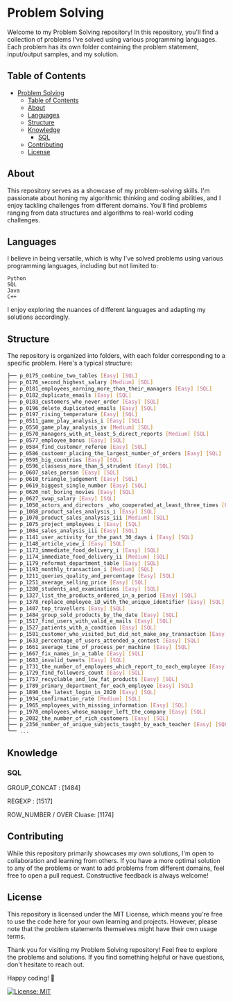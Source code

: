 # Problem Solving
Welcome to my Problem Solving repository! In this repository, you'll find a collection of problems I've solved using various programming languages. Each problem has its own folder containing the problem statement, input/output samples, and my solution.

## Table of Contents
- [Problem Solving](#problem-solving)
  - [Table of Contents](#table-of-contents)
  - [About](#about)
  - [Languages](#languages)
  - [Structure](#structure)
  - [Knowledge](#knowledge)
    - [SQL](#sql)
  - [Contributing](#contributing)
  - [License](#license)
  
<a name="about"></a>
## About
This repository serves as a showcase of my problem-solving skills. I'm passionate about honing my algorithmic thinking and coding abilities, and I enjoy tackling challenges from different domains. You'll find problems ranging from data structures and algorithms to real-world coding challenges.

<a name="Languages"></a>
## Languages
I believe in being versatile, which is why I've solved problems using various programming languages, including but not limited to:

    Python
    SQL
    Java
    C++

I enjoy exploring the nuances of different languages and adapting my solutions accordingly.

<a name='Structure'></a>
## Structure
The repository is organized into folders, with each folder corresponding to a specific problem. Here's a typical structure:

```bash
├── p_0175_combine_two_tables [Easy] [SQL]
├── p_0176_second_highest_salary [Medium] [SQL]
├── p_0181_employees_earning_more_than_their_managers [Easy] [SQL]
├── p_0182_duplicate_emails [Easy] [SQL]
├── p_0183_customers_who_never_order [Easy] [SQL]
├── p_0196_delete_duplicated_emails [Easy] [SQL]
├── p_0197_rising_temperature [Easy] [SQL]
├── p_0511_game_play_analysis_i [Easy] [SQL]
├── p_0550_game_play_analysis_iv [Medium] [SQL]
├── p_0570_managers_with_at_least_5_direct_reports [Medium] [SQL]
├── p_0577_employee_bonus [Easy] [SQL]
├── p_0584_find_customer_referee [Easy] [SQL]
├── p_0586_custoemr_placing_the_largest_number_of_orders [Easy] [SQL]
├── p_0595_big_countries [Easy] [SQL]
├── p_0596_classess_more_than_5_strudent [Easy] [SQL]
├── p_0607_sales_person [Easy] [SQL]
├── p_0610_triangle_judgement [Easy] [SQL]
├── p_0619_biggest_single_number [Easy] [SQL]
├── p_0620_not_boring_movies [Easy] [SQL]
├── p_0627_swap_salary [Easy] [SQL]
├── p_1050_actors_and_directors _who_cooperated_at_least_three_times [Easy] [SQL]
├── p_1068_product_sales_analysis_i [Easy] [SQL]
├── p_1070_product_sales_analysis_iii [Medium] [SQL]
├── p_1075_project_employees_i [Easy] [SQL]
├── p_1084_sales_analysis_iii [Easy] [SQL]
├── p_1141_user_activity_for_the_past_30_days i [Easy] [SQL]
├── p_1148_article_view_i [Easy] [SQL]
├── p_1173_immediate_food_delivery_i [Easy] [SQL]
├── p_1174_immediate_food_delivery_ii [Medium] [SQL]
├── p_1179_reformat_department_table [Easy] [SQL]
├── p_1193_monthly_transaction_i [Medium] [SQL]
├── p_1211_queries_quality_and_percentage [Easy] [SQL]
├── p_1251_average_selling_price [Easy] [SQL]
├── p_1280_students_and_examinations [Easy] [SQL]
├── p_1327_list_the_products_ordered_in_a_period [Easy] [SQL]
├── p_1378_replace_employee_iD_with_the_unique_identifier [Easy] [SQL]
├── p_1407_top_travellers [Easy] [SQL]
├── p_1484_group_sold_products_by_the_date [Easy] [SQL]
├── p_1517_find_users_with_valid_e_mails [Easy] [SQL]
├── p_1527_patients_with_a_condtion [Easy] [SQL]
├── p_1581_customer_who_visited_but_did_not_make_any_transaction [Easy] [SQL]
├── p_1633_percentage_of_users_attended_a_contest [Easy] [SQL]
├── p_1661_average_time_of_process_per_machine [Easy] [SQL]
├── p_1667_fix_names_in_a_table [Easy] [SQL]
├── p_1683_invalid_tweets [Easy] [SQL]
├── p_1731_the_number_of_employees_which_report_to_each_employee [Easy] [SQL]
├── p_1729_find_followers_count [Easy] [SQL]
├── p_1757_recyclable_and_low_fat_products [Easy] [SQL]
├── p_1789_primary_department_for_each_employee [Easy] [SQL]
├── p_1890_the_latest_login_in_2020 [Easy] [SQL]
├── p_1934_confirmation_rate [Medium] [SQL]
├── p_1965_employees_with_missing_information [Easy] [SQL]
├── p_1978_employees_whose_manager_left_the_company [Easy] [SQL]
├── p_2082_the_number_of_rich_customers [Easy] [SQL]
├── p_2356_number_of_unique_subjects_taught_by_each_teacher [Easy] [SQL]
└── ...
```
<a name="Knowledge"></a>
## Knowledge
### SQL
GROUP_CONCAT : [1484]

REGEXP : [1517]

ROW_NUMBER / OVER Cluase: [1174]

<a name="Contributing"></a>
## Contributing
While this repository primarily showcases my own solutions, I'm open to collaboration and learning from others. If you have a more optimal solution to any of the problems or want to add problems from different domains, feel free to open a pull request. Constructive feedback is always welcome!

<a name='License'></a>
## License
This repository is licensed under the MIT License, which means you're free to use the code here for your own learning and projects. However, please note that the problem statements themselves might have their own usage terms.

Thank you for visiting my Problem Solving repository! Feel free to explore the problems and solutions. If you find something helpful or have questions, don't hesitate to reach out.

Happy coding! 🚀

[![License: MIT](https://img.shields.io/badge/License-MIT-blue.svg)](https://opensource.org/licenses/MIT)
